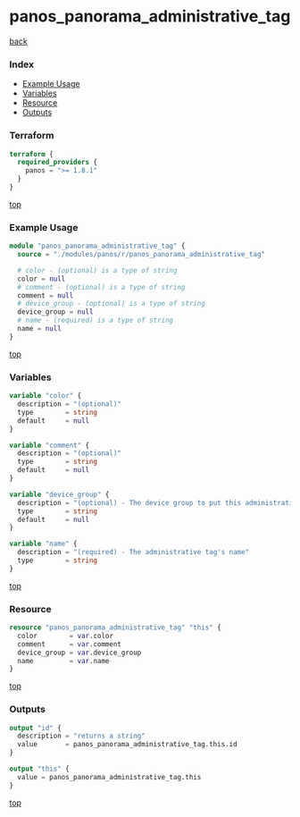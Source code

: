 # panos_panorama_administrative_tag

[back](../panos.md)

### Index

- [Example Usage](#example-usage)
- [Variables](#variables)
- [Resource](#resource)
- [Outputs](#outputs)

### Terraform

```terraform
terraform {
  required_providers {
    panos = ">= 1.8.1"
  }
}
```

[top](#index)

### Example Usage

```terraform
module "panos_panorama_administrative_tag" {
  source = "./modules/panos/r/panos_panorama_administrative_tag"

  # color - (optional) is a type of string
  color = null
  # comment - (optional) is a type of string
  comment = null
  # device_group - (optional) is a type of string
  device_group = null
  # name - (required) is a type of string
  name = null
}
```

[top](#index)

### Variables

```terraform
variable "color" {
  description = "(optional)"
  type        = string
  default     = null
}

variable "comment" {
  description = "(optional)"
  type        = string
  default     = null
}

variable "device_group" {
  description = "(optional) - The device group to put this administrative tag object in"
  type        = string
  default     = null
}

variable "name" {
  description = "(required) - The administrative tag's name"
  type        = string
}
```

[top](#index)

### Resource

```terraform
resource "panos_panorama_administrative_tag" "this" {
  color        = var.color
  comment      = var.comment
  device_group = var.device_group
  name         = var.name
}
```

[top](#index)

### Outputs

```terraform
output "id" {
  description = "returns a string"
  value       = panos_panorama_administrative_tag.this.id
}

output "this" {
  value = panos_panorama_administrative_tag.this
}
```

[top](#index)